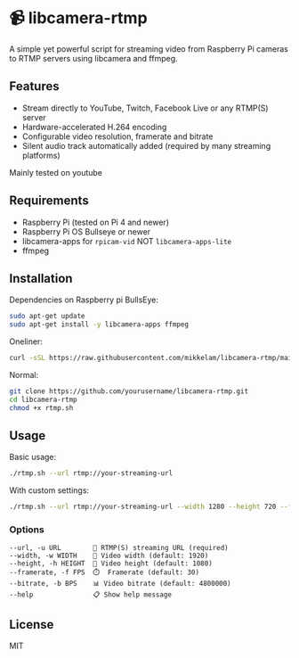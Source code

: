 # 📹 libcamera-rtmp

A simple yet powerful script for streaming video from Raspberry Pi cameras to RTMP servers using libcamera and ffmpeg.

## Features

- Stream directly to YouTube, Twitch, Facebook Live or any RTMP(S) server
- Hardware-accelerated H.264 encoding
- Configurable video resolution, framerate and bitrate
- Silent audio track automatically added (required by many streaming platforms)

Mainly tested on youtube

## Requirements

- Raspberry Pi (tested on Pi 4 and newer)
- Raspberry Pi OS Bullseye or newer
- libcamera-apps for `rpicam-vid` NOT `libcamera-apps-lite`
- ffmpeg

## Installation

Dependencies on Raspberry pi BullsEye:
```bash
sudo apt-get update
sudo apt-get install -y libcamera-apps ffmpeg
```

Oneliner:
```bash
curl -sSL https://raw.githubusercontent.com/mikkelam/libcamera-rtmp/main/libcamera-rtmp.sh -o libcamera-rtmp.sh && chmod +x libcamera-rtmp.sh && ./libcamera-rtmp.sh --help
```

Normal:
```bash
git clone https://github.com/yourusername/libcamera-rtmp.git
cd libcamera-rtmp
chmod +x rtmp.sh
```

## Usage

Basic usage:

```bash
./rtmp.sh --url rtmp://your-streaming-url
```

With custom settings:

```bash
./rtmp.sh --url rtmp://your-streaming-url --width 1280 --height 720 --framerate 30 --bitrate 3000000
```

### Options

```
--url, -u URL        🔗 RTMP(S) streaming URL (required)
--width, -w WIDTH    📐 Video width (default: 1920)
--height, -h HEIGHT  📏 Video height (default: 1080)
--framerate, -f FPS  ⏱️  Framerate (default: 30)
--bitrate, -b BPS    📊 Video bitrate (default: 4800000)
--help               📋 Show help message
```

## License

MIT
